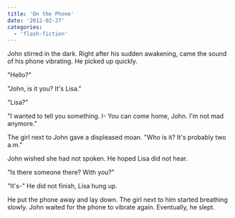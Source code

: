 ```yaml
---
title: 'On the Phone'
date: '2012-02-27'
categories:
  - 'flash-fiction'
---
```


John stirred in the dark. Right after his sudden awakening, came the sound of
his phone vibrating. He picked up quickly.

"Hello?"

"John, is it you? It's Lisa."

"Lisa?"

"I wanted to tell you something. I- You can come home, John. I'm not mad
anymore."

The girl next to John gave a displeased moan. "Who is it? It's probably two
a.m."

John wished she had not spoken. He hoped Lisa did not hear.

"Is there someone there? With you?"

"It's-" He did not finish, Lisa hung up.

He put the phone away and lay down. The girl next to him started breathing
slowly. John waited for the phone to vibrate again. Eventually, he slept.
